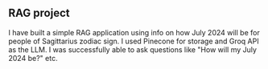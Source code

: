 ## RAG project

I have built a simple RAG application using info on how July 2024 will be for people of Sagittarius zodiac sign. I used Pinecone for storage and Groq API as the LLM. I was successfully able to ask questions like "How will my July 2024 be?" etc.
